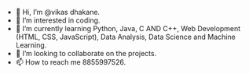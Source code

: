 - 👋 Hi, I’m @vikas dhakane.
- 👀 I’m interested in coding.
- 🌱 I’m currently learning Python, Java, C AND C++, Web Development (HTML, CSS, JavaScript), Data Analysis, Data Science and Machine Learning.
- 💞️ I’m looking to collaborate on the projects.
- 📫 How to reach me 8855997526.

<!---
sonudhakane7526/sonudhakane7526 is a ✨ special ✨ repository because its `README.md` (this file) appears on your GitHub profile.
You can click the Preview link to take a look at your changes.
--->
